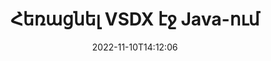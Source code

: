 ---
############################# Static ############################
layout: "auto-gen-merger"
date: 2022-11-10T14:12:06
draft: false
otherformats: dot dotm dotx epub html mht mhtml odp ods odt one otp ott pdf pps ppsx

############################# Head ############################
head_title: "Հեռացնել VSDX էջ Java-ից"
head_description: "Հեռացրեք կամ ջնջեք մեկ էջ կամ էջերի հավաքածու VSDX ֆայլից Java-ում` փոխելով էջերի հերթականությունը` օգտագործելով փաստաթղթերի միաձուլման API-ը:"

############################# Header ############################
title: "Հեռացնել VSDX էջ Java-ում"
description: "Հեռացրեք VSDX էջերը մի քանի տող Java կոդով:"
bg_image: "https://cms.admin.containerize.com/templates/aspose/App_Themes/V3/images/bg/header1.png"
bg_overlay: false
button:
    enable: true
    icon: "fas fa-arrow-down"
    label: "Ներբեռնեք անվճար փորձաշրջան"
    link: "https://downloads.groupdocs.com/merger/java"

############################# SubMenu ############################
submenu:
    enable: true

    left:
        img_alt: "GroupDocs.Merger for Java"
        image: "https://cms.admin.containerize.com/templates/groupdocs/images/product-logos/90x90-noborder/groupdocs-merger-java.png"
        product: "GroupDocs.Merger"
        platform: "Java"

    middle:
        button:

            # button loop
            - link: "https://apireference.groupdocs.com/merger/java"
              text: "API հղում"

            # button loop
            - link: "https://github.com/groupdocs-merger"
              text: "Կոդի օրինակներ"

            # button loop
            - link: "https://products.groupdocs.app/merger/family"
              text: "Կենդանի Դեմոներ"

            # button loop
            - link: "https://purchase.groupdocs.com/pricing/merger/java"
              text: "Գնագոյացում"

    right:
        link_download: "https://downloads.groupdocs.com/merger"
        link_learn: "https://docs.groupdocs.com/merger/java"
        link_buy: "https://purchase.groupdocs.com"

############################# About ############################
about:
    enable: true
    title: "GroupDocs.Merger for Java API-ի մասին"
    content: |
        [GroupDocs.Merger for Java](/hy/merger/java/) առաջարկում է պարզ լուծում` անվտանգ միաձուլվելու և բաժանելու փաստաթղթերի լայն շրջանակի, ներառյալ PDF, Microsoft Office (Word, Excel, PowerPoint): , OneNote), OpenDocument, HTML, պատկերներ և շատ ուրիշներ Java հավելվածներում: Կոդից ընդամենը մի քանի տող ավելացնելով, կատարեք փաստաթղթերի մի քանի գործողություններ, ինչպիսիք են տեղափոխել, հեռացնել, պտտել, փոխանակել, հանել կամ փոխել փաստաթղթերի էջերի կողմնորոշումը: Փաստաթղթերի միաձուլման API-ն աջակցում է նաև փաստաթղթերի էջերի նախադիտումը որպես պատկեր՝ փաստաթղթի կառուցվածքը, ձևաչափումը և էջի բովանդակությունը վերլուծելու համար:
        
        GroupDocs.Merger API-ն ճիշտ ընտրություն է կորպորատիվ լուծումների համար, որոնք պահանջում են ֆայլերի էջի հեռացման հնարավորություններ: Այս API-ները լավ աջակցվում են բոլոր հիմնական օպերացիոն համակարգերում և հարթակներում, ներառյալ {{Runtime}}:

############################# Steps ############################
steps:
    enable: true
    title_left: "Հեռացնել VSDX ֆայլի էջեր Java-ից"
    content_left: |
        [GroupDocs.Merger for Java](/hy/merger/java/) հեշտացնում է Java մշակողների համար ջնջել մեկ կամ մի քանի կոնկրետ էջեր VSDX-ի շրջանակներում: ֆայլ՝ իրականացնելով մի քանի հեշտ քայլ:
        
        * Նախաձեռնեք **RemoveOptions**՝ հեռացնելու համար էջերի համարները:
        * Ստեղծեք **Merger** նոր օրինակ և փոխանցեք աղբյուրի փաստաթղթի ուղին որպես կոնստրուկտորի պարամետր:
        * Զանգահարեք **removePages** և փոխանցեք **RemoveOptions** օբյեկտը:
        * Զանգահարեք **save** և նշեք ֆայլի ուղին՝ ստացված փաստաթուղթը պահպանելու համար:

    title_right: "Համակարգի պահանջները"
    content_right: |
        GroupDocs.Merger for Java API-ներն աջակցվում են բոլոր հիմնական հարթակներում և օպերացիոն համակարգերում: Նախքան ստորև նշված կոդը գործարկելը, խնդրում ենք համոզվել, որ ձեր համակարգում տեղադրված են հետևյալ նախադրյալները.

        * Օպերացիոն համակարգեր՝ Microsoft Windows, Linux, MacOS
        * Զարգացման միջավայրեր՝ NetBeans, IntelliJ IDEA, Eclipse
        * Շրջանակներ: J2SE 7.0 (1.7), J2SE 8.0 (1.8), Java 10
        * Ներբեռնեք GroupDocs.Merger for Java-ի վերջին տարբերակը [Maven](https://repository.groupdocs.com/webapp/#/artifacts/browse/tree/General/repo/com/groupdocs/groupdocs-merger)
         
    code: |
     {{% merger/additional-styles %}}
     {{< merger/code-merger title="Ինչպես հեռացնել VSDX ֆայլի էջերը՝ օգտագործելով Java օրինակ կոդը">}}

        ```java    
        // Հեռացրեք VSDX ֆայլի էջեր՝ օգտագործելով GroupDocs.Merger API
        // Նախաձեռնեք RemoveOptions դասը ընտրված էջի համարներով
        RemoveOptions removeOptions = new RemoveOptions(new int[] { 3, 6 });

        // Ակնթարթային միաձուլում VSDX փաստաթղթով
        Merger merger = new Merger("input.vsdx");

        // Զանգահարեք removePages մեթոդը և փոխանցեք RemoveOptions օբյեկտը դրան
        merger.removePages(removeOptions);
    
        // Զանգահարեք պահպանման եղանակը և անցեք ցանկալի ֆայլի ուղին՝ ելքային փաստաթուղթը պահպանելու համար
        merger.save("output.vsdx");
        ```
     {{< /merger/code-merger >}}

############################# Demos ############################
demos:
    enable: true
    title: "Կենդանի ցուցադրություններ - Հեռացրեք VSDX էջեր առցանց"
    content: |
       Հեռացրեք VSDX ֆայլի էջերը հենց հիմա՝ այցելելով [GroupDocs.Merger Live Demos](https://products.groupdocs.app/splitter/remove-pages/vsdx) կայքը:
       Կենդանի ցուցադրությունն ունի հետևյալ առավելությունները.
        
############################# About Formats ############################
about_formats:
    enable: true

############################# More Formats ############################
more_formats:
    enable: true
    title: "Հեռացրեք էջերը փաստաթղթի այլ ձևաչափերից"
    content: |
        Java փաստաթղթերը միաձուլվում և բաժանվում են API ֆայլերի ձևաչափերի և պատկերների համար: Հեռացրեք որոշ հայտնի ֆայլերի ձևաչափեր, ինչպես նշված է ստորև:

############################# Back to top ###############################
back_to_top:
    enable: true
---